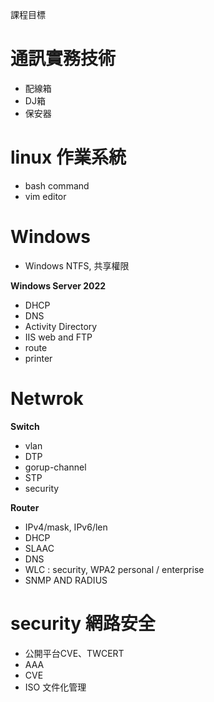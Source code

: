 課程目標
#  通訊實務技術
   * 配線箱
   * DJ箱
   * 保安器
#  linux 作業系統
   * bash command
   * vim editor
# Windows
   * Windows NTFS, 共享權限

   **Windows Server 2022**
   * DHCP
   * DNS
   * Activity Directory
   * IIS web and FTP
   * route
   * printer
# Netwrok

   **Switch**
   * vlan
   * DTP
   * gorup-channel
   * STP
   * security

   **Router**
   * IPv4/mask, IPv6/len
   * DHCP
   * SLAAC
   * DNS
   * WLC : security, WPA2 personal / enterprise
   * SNMP AND RADIUS

# security 網路安全
   * 公開平台CVE、TWCERT
   * AAA
   * CVE
   * ISO 文件化管理

